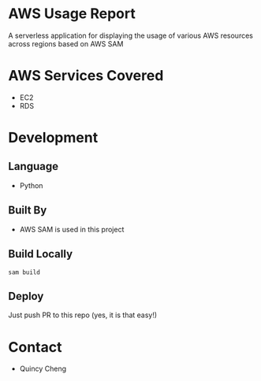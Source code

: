 # AWS Usage Report
A serverless application for displaying the usage of various AWS resources across regions based on AWS SAM

# AWS Services Covered
 - EC2
 - RDS

# Development

## Language
 - Python

## Built By
 - AWS SAM is used in this project

## Build Locally
`sam build`

## Deploy
Just push PR to this repo (yes, it is that easy!)

# Contact
 - Quincy Cheng 
